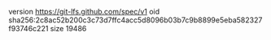 version https://git-lfs.github.com/spec/v1
oid sha256:2c8ac52b200c3c73d7ffc4acc5d8096b03b7c9b8899e5eba582327f93746c221
size 19486
